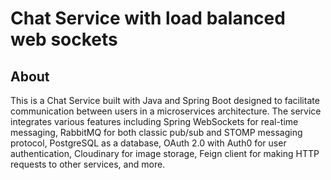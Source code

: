 # Chat Service with load balanced web sockets

## About

This is a Chat Service built with Java and Spring Boot designed to facilitate communication between users in a microservices architecture. The service integrates various features including Spring WebSockets for real-time messaging, RabbitMQ for both classic pub/sub and STOMP messaging protocol, PostgreSQL as a database, OAuth 2.0 with Auth0 for user authentication, Cloudinary for image storage, Feign client for making HTTP requests to other services, and more.
